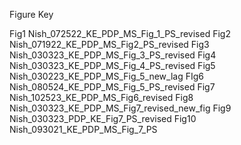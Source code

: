 Figure Key

Fig1 Nish_072522_KE_PDP_MS_Fig_1_PS_revised 
Fig2 Nish_071922_KE_PDP_MS_Fig2_PS_revised
Fig3 Nish_030323_KE_PDP_MS_Fig_3_PS_revised
Fig4 Nish_030323_KE_PDP_MS_Fig_4_PS_revised
Fig5 Nish_030223_KE_PDP_MS_Fig_5_new_lag
FIg6 Nish_080524_KE_PDP_MS_Fig_5_PS_revised
Fig7 Nish_102523_KE_PDP_MS_Fig6_revised
Fig8 Nish_030323_KE_PDP_MS_Fig7_revised_new_fig
Fig9 Nish_030323_PDP_KE_Fig7_PS_revised
Fig10 Nish_093021_KE_PDP_MS_Fig_7_PS

